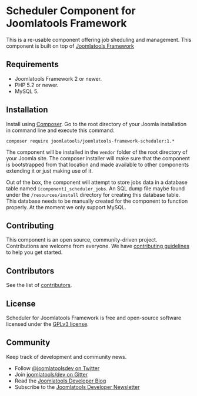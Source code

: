 # Scheduler Component for Joomlatools Framework

This is a re-usable component offering job sheduling and management. This component is built on top of [Joomlatools Framework](https://github.com/joomlatools/joomlatools-framework)

## Requirements

- Joomlatools Framework 2 or newer.
- PHP 5.2 or newer.
- MySQL 5.

## Installation

Install using [Composer](https://getcomposer.org/). Go to the root directory of your Joomla installation in command line and execute this command:

```
composer require joomlatools/joomlatools-framework-scheduler:1.*
```

The component will be installed in the `vendor` folder of the root directory of your Joomla site. The composer installer 
will make sure that the component is bootstrapped from that location and made available to other components extending it 
or just making use of it.

Out of the box, the component will attempt to store jobs data in a database table named `[component]_scheduler_jobs`. An SQL dump file maybe found under the `/resources/install` directory for creating this database table. This database needs to be manually  created for the component to function properly. At the moment we only support MySQL.

## Contributing

This component is an open source, community-driven project. Contributions are welcome from everyone. 
We have [contributing guidelines](CONTRIBUTING.md) to help you get started.

## Contributors

See the list of [contributors](https://github.com/joomlatools/joomlatools-framework-scheduler/contributors).

## License 

Scheduler for Joomlatools Framework is free and open-source software licensed under the [GPLv3 license](LICENSE.txt).

## Community

Keep track of development and community news.

* Follow [@joomlatoolsdev on Twitter](https://twitter.com/joomlatoolsdev)
* Join [joomlatools/dev on Gitter](http://gitter.im/joomlatools/dev)
* Read the [Joomlatools Developer Blog](https://www.joomlatools.com/developer/blog/)
* Subscribe to the [Joomlatools Developer Newsletter](https://www.joomlatools.com/developer/newsletter/)

